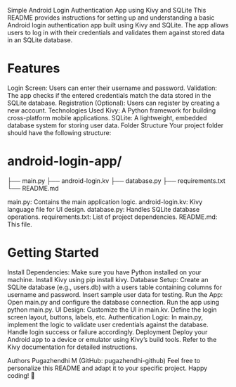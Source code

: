 Simple Android Login Authentication App using Kivy and SQLite
This README provides instructions for setting up and understanding a basic Android login authentication app built using Kivy and SQLite. The app allows users to log in with their credentials and validates them against stored data in an SQLite database.

# Features
Login Screen: Users can enter their username and password.
Validation: The app checks if the entered credentials match the data stored in the SQLite database.
Registration (Optional): Users can register by creating a new account.
Technologies Used
Kivy: A Python framework for building cross-platform mobile applications.
SQLite: A lightweight, embedded database system for storing user data.
Folder Structure
Your project folder should have the following structure:

# android-login-app/
├── main.py
├── android-login.kv
├── database.py
├── requirements.txt
└── README.md

main.py: Contains the main application logic.
android-login.kv: Kivy language file for UI design.
database.py: Handles SQLite database operations.
requirements.txt: List of project dependencies.
README.md: This file.
# Getting Started
Install Dependencies:
Make sure you have Python installed on your machine.
Install Kivy using pip install kivy.
Database Setup:
Create an SQLite database (e.g., users.db) with a users table containing columns for username and password.
Insert sample user data for testing.
Run the App:
Open main.py and configure the database connection.
Run the app using python main.py.
UI Design:
Customize the UI in main.kv. Define the login screen layout, buttons, labels, etc.
Authentication Logic:
In main.py, implement the logic to validate user credentials against the database.
Handle login success or failure accordingly.
Deployment
Deploy your Android app to a device or emulator using Kivy’s build tools. Refer to the Kivy documentation for detailed instructions.

Authors
Pugazhendhi M (GitHub: pugazhendhi-github)
Feel free to personalize this README and adapt it to your specific project. Happy coding! 🚀

